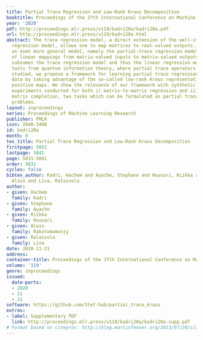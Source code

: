 ```yaml
---
title: Partial Trace Regression and Low-Rank Kraus Decomposition
booktitle: Proceedings of the 37th International Conference on Machine Learning
year: '2020'
pdf: http://proceedings.mlr.press/v119/kadri20a/kadri20a.pdf
url: http://proceedings.mlr.press/v119/kadri20a.html
abstract: The trace regression model, a direct extension of the well-studied linear
  regression model, allows one to map matrices to real-valued outputs. We here introduce
  an even more general model, namely the partial-trace regression model, a family
  of linear mappings from matrix-valued inputs to matrix-valued outputs; this model
  subsumes the trace regression model and thus the linear regression model. Borrowing
  tools from quantum information theory, where partial trace operators have been extensively
  studied, we propose a framework for learning partial trace regression models from
  data by taking advantage of the so-called low-rank Kraus representation of completely
  positive maps. We show the relevance of our framework with synthetic and real-world
  experiments conducted for both i) matrix-to-matrix regression and ii) positive semidefinite
  matrix completion, two tasks which can be formulated as partial trace regression
  problems.
layout: inproceedings
series: Proceedings of Machine Learning Research
publisher: PMLR
issn: 2640-3498
id: kadri20a
month: 0
tex_title: Partial Trace Regression and Low-Rank Kraus Decomposition
firstpage: 5031
lastpage: 5041
page: 5031-5041
order: 5031
cycles: false
bibtex_author: Kadri, Hachem and Ayache, Stephane and Huusari, Riikka and Rakotomamonjy,
  Alain and Liva, Ralaivola
author:
- given: Hachem
  family: Kadri
- given: Stephane
  family: Ayache
- given: Riikka
  family: Huusari
- given: Alain
  family: Rakotomamonjy
- given: Ralaivola
  family: Liva
date: 2020-11-21
address: 
container-title: Proceedings of the 37th International Conference on Machine Learning
volume: '119'
genre: inproceedings
issued:
  date-parts:
  - 2020
  - 11
  - 21
software: https://github.com/Stef-hub/partial_trace_kraus
extras:
- label: Supplementary PDF
  link: http://proceedings.mlr.press/v119/kadri20a/kadri20a-supp.pdf
# Format based on citeproc: http://blog.martinfenner.org/2013/07/30/citeproc-yaml-for-bibliographies/
---
```

